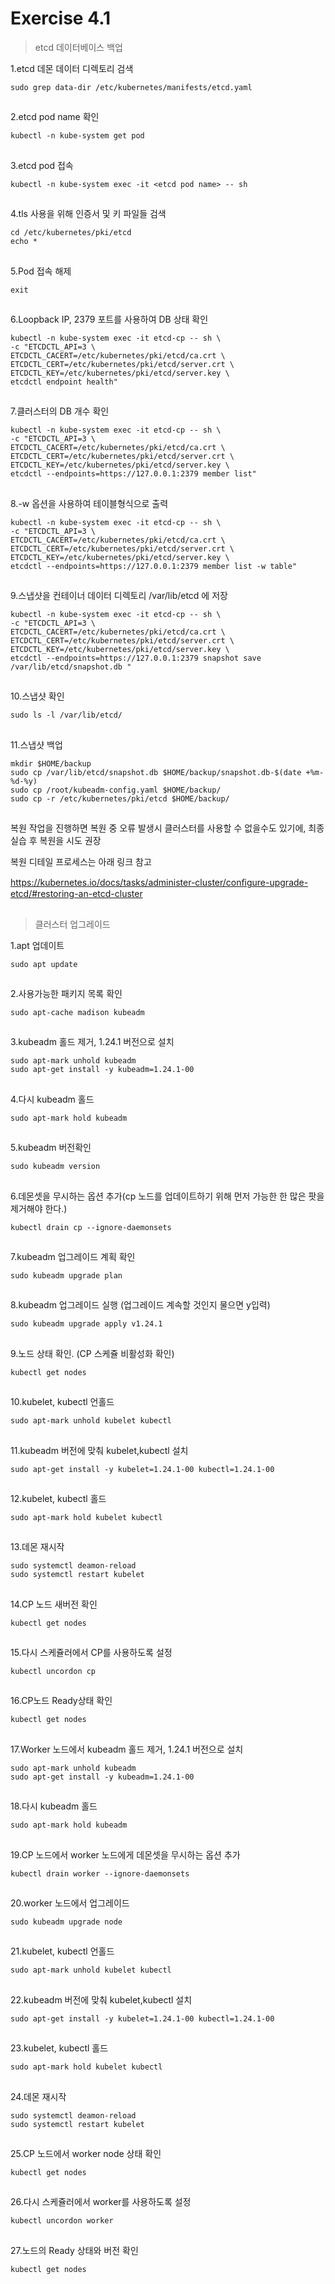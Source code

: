 # Exercise 4.1


> etcd 데이터베이스 백업

1.etcd 데몬 데이터 디렉토리 검색
```
sudo grep data-dir /etc/kubernetes/manifests/etcd.yaml
```

##

2.etcd pod name 확인
```
kubectl -n kube-system get pod
```

##

3.etcd pod 접속
```
kubectl -n kube-system exec -it <etcd pod name> -- sh
```

##

4.tls 사용을 위해 인증서 및 키 파일들 검색

```
cd /etc/kubernetes/pki/etcd
echo *
```

##

5.Pod 접속 해제
```
exit
```

##

6.Loopback IP, 2379 포트를 사용하여 DB 상태 확인
```
kubectl -n kube-system exec -it etcd-cp -- sh \
-c "ETCDCTL_API=3 \
ETCDCTL_CACERT=/etc/kubernetes/pki/etcd/ca.crt \
ETCDCTL_CERT=/etc/kubernetes/pki/etcd/server.crt \
ETCDCTL_KEY=/etc/kubernetes/pki/etcd/server.key \
etcdctl endpoint health"
```

##

7.클러스터의 DB 개수 확인
```
kubectl -n kube-system exec -it etcd-cp -- sh \
-c "ETCDCTL_API=3 \
ETCDCTL_CACERT=/etc/kubernetes/pki/etcd/ca.crt \
ETCDCTL_CERT=/etc/kubernetes/pki/etcd/server.crt \
ETCDCTL_KEY=/etc/kubernetes/pki/etcd/server.key \
etcdctl --endpoints=https://127.0.0.1:2379 member list"
```

##

8.-w 옵션을 사용하여 테이블형식으로 출력
```
kubectl -n kube-system exec -it etcd-cp -- sh \
-c "ETCDCTL_API=3 \
ETCDCTL_CACERT=/etc/kubernetes/pki/etcd/ca.crt \
ETCDCTL_CERT=/etc/kubernetes/pki/etcd/server.crt \
ETCDCTL_KEY=/etc/kubernetes/pki/etcd/server.key \
etcdctl --endpoints=https://127.0.0.1:2379 member list -w table"
```

##

9.스냅샷을 컨테이너 데이터 디렉토리 /var/lib/etcd 에 저장
```
kubectl -n kube-system exec -it etcd-cp -- sh \
-c "ETCDCTL_API=3 \
ETCDCTL_CACERT=/etc/kubernetes/pki/etcd/ca.crt \
ETCDCTL_CERT=/etc/kubernetes/pki/etcd/server.crt \
ETCDCTL_KEY=/etc/kubernetes/pki/etcd/server.key \
etcdctl --endpoints=https://127.0.0.1:2379 snapshot save /var/lib/etcd/snapshot.db "
```

##

10.스냅샷 확인
```
sudo ls -l /var/lib/etcd/
```

##

11.스냅샷 백업
```
mkdir $HOME/backup
sudo cp /var/lib/etcd/snapshot.db $HOME/backup/snapshot.db-$(date +%m-%d-%y)
sudo cp /root/kubeadm-config.yaml $HOME/backup/
sudo cp -r /etc/kubernetes/pki/etcd $HOME/backup/
```

##

복원 작업을 진행하면 복원 중 오류 발생시 클러스터를 사용할 수 없을수도 있기에, 최종 실습 후 복원을 시도 권장

복원 디테일 프로세스는 아래 링크 참고

https://kubernetes.io/docs/tasks/administer-cluster/conﬁgure-upgrade-etcd/#restoring-an-etcd-cluster


##
##

> 클러스터 업그레이드

1.apt 업데이트
```
sudo apt update
```

##

2.사용가능한 패키지 목록 확인
```
sudo apt-cache madison kubeadm
```

##

3.kubeadm 홀드 제거, 1.24.1 버전으로 설치
```
sudo apt-mark unhold kubeadm
sudo apt-get install -y kubeadm=1.24.1-00
```

##

4.다시 kubeadm 홀드
```
sudo apt-mark hold kubeadm
```

##

5.kubeadm 버전확인
```
sudo kubeadm version
```

##

6.데몬셋을 무시하는 옵션 추가(cp 노드를 업데이트하기 위해 먼저 가능한 한 많은 팟을 제거해야 한다.)
```
kubectl drain cp --ignore-daemonsets
```

##

7.kubeadm 업그레이드 계획 확인
```
sudo kubeadm upgrade plan
```

##

8.kubeadm 업그레이드 실행 (업그레이드 계속할 것인지 물으면 y입력)
```
sudo kubeadm upgrade apply v1.24.1
```

##

9.노드 상태 확인. (CP 스케쥴 비활성화 확인)
```
kubectl get nodes
```

##

10.kubelet, kubectl 언홀드
```
sudo apt-mark unhold kubelet kubectl
```

##

11.kubeadm 버전에 맞춰 kubelet,kubectl 설치
```
sudo apt-get install -y kubelet=1.24.1-00 kubectl=1.24.1-00
```

##

12.kubelet, kubectl 홀드
```
sudo apt-mark hold kubelet kubectl
```

##

13.데몬 재시작
```
sudo systemctl deamon-reload
sudo systemctl restart kubelet
```

##

14.CP 노드 새버전 확인
```
kubectl get nodes
```

##

15.다시 스케쥴러에서 CP를 사용하도록 설정
```
kubectl uncordon cp
```

##

16.CP노드 Ready상태 확인
```
kubectl get nodes
```

##

17.Worker 노드에서 kubeadm 홀드 제거, 1.24.1 버전으로 설치
```
sudo apt-mark unhold kubeadm
sudo apt-get install -y kubeadm=1.24.1-00
```

##

18.다시 kubeadm 홀드
```
sudo apt-mark hold kubeadm
```

##

19.CP 노드에서 worker 노드에게 데몬셋을 무시하는 옵션 추가
```
kubectl drain worker --ignore-daemonsets
```

##

20.worker 노드에서 업그레이드

```
sudo kubeadm upgrade node
```

##

21.kubelet, kubectl 언홀드
```
sudo apt-mark unhold kubelet kubectl
```

##

22.kubeadm 버전에 맞춰 kubelet,kubectl 설치
```
sudo apt-get install -y kubelet=1.24.1-00 kubectl=1.24.1-00
```

##

23.kubelet, kubectl 홀드
```
sudo apt-mark hold kubelet kubectl
```

##

24.데몬 재시작
```
sudo systemctl deamon-reload
sudo systemctl restart kubelet
```

##

25.CP 노드에서 worker node 상태 확인
```
kubectl get nodes
```

##

26.다시 스케쥴러에서 worker를 사용하도록 설정
```
kubectl uncordon worker
```

##

27.노드의 Ready 상태와 버전 확인
```
kubectl get nodes
```
